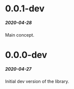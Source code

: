 # 0.0.1-dev  
##### 2020-04-28  
  
Main concept.  
  

# 0.0.0-dev  
##### 2020-04-27  
  
Initial dev version of the library.  
  
  